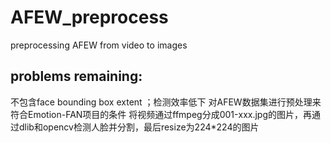 # AFEW_preprocess
preprocessing AFEW from video to images

## problems remaining:
不包含face bounding box extent ；检测效率低下
对AFEW数据集进行预处理来符合Emotion-FAN项目的条件
将视频通过ffmpeg分成001-xxx.jpg的图片，再通过dlib和opencv检测人脸并分割，最后resize为224*224的图片

